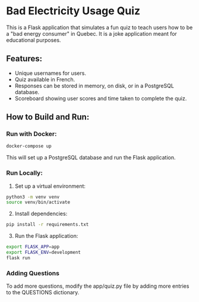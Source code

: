 # Bad Electricity Usage Quiz

This is a Flask application that simulates a fun quiz to teach users how to be a "bad energy consumer" in Quebec. It is a joke application meant for educational purposes.

## Features:
- Unique usernames for users.
- Quiz available in French.
- Responses can be stored in memory, on disk, or in a PostgreSQL database.
- Scoreboard showing user scores and time taken to complete the quiz.

## How to Build and Run:

### Run with Docker:

```bash
docker-compose up
```

This will set up a PostgreSQL database and run the Flask application.

### Run Locally:

1.	Set up a virtual environment:
```bash
python3 -m venv venv
source venv/bin/activate
```

2.	Install dependencies:
```bash
pip install -r requirements.txt
```

3.	Run the Flask application:
```bash
export FLASK_APP=app
export FLASK_ENV=development
flask run
```

### Adding Questions

To add more questions, modify the app/quiz.py file by adding more entries to the QUESTIONS dictionary.
